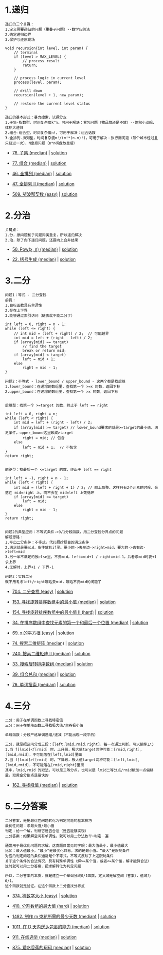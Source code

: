 # 1.递归

```
递归的三个关键：
1.定义需要递归的问题（重叠子问题）--数学归纳法
2.确定递归边界
3.保护与还原现场

void recursion(int level, int param) {
    // terminal
    if (level > MAX_LEVEL) {
        // process result
        return;
    }
    
    // process logic in current level
    process(level, param);

    // drill down
    recursion(level + 1, new_param);

    // restore the current level status
}

递归的基本形式：暴力搜索，试探分支
1.子集-指数型，时间复杂度k^n，可用于解决：背包问题（物品放还是不放）--体积小动规，体积大递归
2.组合-组合型，时间复杂度n!，可用于解决：组合选数
3.全排列-排列型，时间复杂度n!/(m!*(n-m)!)，可用于解决：旅行商问题（每个城市经过且只经过一次），N皇后问题（n*n棋盘放皇后）
```

- [78. 子集 (median)](https://leetcode-cn.com/problems/subsets/) |  [solution](https://github.com/qcxu-pub/LeetCode/blob/master/05_递归和分治/78subsets.cpp)

- [77. 组合 (median)](https://leetcode-cn.com/problems/combinations/) |  [solution](https://github.com/qcxu-pub/LeetCode/blob/master/05_递归和分治/77combine.cpp)

- [46. 全排列 (median)](https://leetcode-cn.com/problems/permutations/) |  [solution](https://github.com/qcxu-pub/LeetCode/blob/master/05_递归和分治/46permute.cpp)

- [47. 全排列 II (median)](https://leetcode-cn.com/problems/permutations-ii/) |  [solution](https://github.com/qcxu-pub/LeetCode/blob/master/05_递归和分治/47permuteUnique.cpp)

- [509. 斐波那契数 (easy)](https://leetcode-cn.com/problems/fibonacci-number/) |  [solution](https://github.com/qcxu-pub/LeetCode/blob/master/05_递归和分治/509fib.cpp)


# 2.分治

```
关键点：
1.分，原问题和子问题同类重复，所以递归解决
2.治，除了向下递归问题，还要向上合并结果
```

- [50. Pow(x, n) (median)](https://leetcode-cn.com/problems/powx-n/) |  [solution](https://github.com/qcxu-pub/LeetCode/blob/master/05_递归和分治/50myPow.cpp)

- [22. 括号生成 (median)](https://leetcode-cn.com/problems/generate-parentheses/) |  [solution](https://github.com/qcxu-pub/LeetCode/blob/master/05_递归和分治/22generateParenthesis.cpp)


# 3.二分

```
问题1：等式 - 二分查找
前提：
1.目标函数具有单调性
2.存在上下界
3.能够通过索引访问（链表就不能二分了）

int left = 0, right = n - 1;
while (left <= right) {
    // int mid = (left + right) / 2;  // 可能越界
    int mid = left + (right - left) / 2;
    if (array[mid] == target)
        // find the target
        break or return mid;
    if (array[mid] < target)
        left = mid + 1;
    else
        right = mid - 1;
}
```

```
问题2：不等式 - lower_bound / upper_bound - 这两个都是找后继
1.lower_bound：在递增的数组里，查找第一个 >=x 的数，返回下标
2.upper_bound：在递增的数组里，查找第一个 >x 的数，返回下标


后继型：找第一个 >=target 的数，终止于 left == right

int left = 0, right = n;
while (left < right) {
    int mid = left + (right - left) / 2;
    if (array[mid] >= target) // lower_bound要求的就是>=target的最小值，满足条件。upper_bound这里改成>target
        right = mid; // 包含
    else
        left = mid + 1;  // 不包含
}
return right;


前驱型：找最后一个 <=target 的数，终止于 left == right

int left = -1, right = n - 1;
while (left < right) {
    int mid = (left + right + 1) / 2; // 向上取整。这样只有2个元素的时候，会落在 mid=right 上，而不会在 mid=left 上死循环
    if (array[mid] <= target)
        left = mid;
    else
        right = mid - 1;
}
return right;


问题2的典型应用：不等式条件->0/1分段函数，用二分查找分界点的问题
解题思路：
1.写出二分条件：不等式。代码照抄题目的满足条件
2.满足就是要mid，条件放到if里。要小的->去左边->right=mid，要大的->去右边->left=mid
3.另一半不满足的放else里，不要mid。left=mid+1 / right=mid-1。后者求mid时要+1求上界
4.无解时，上界+1 / 下界-1
```

```
问题3：实数二分
就不用考虑left/right哪边要mid，哪边不要mid的问题了
```

- [704. 二分查找 (easy)](https://leetcode-cn.com/problems/binary-search/) | [solution](https://github.com/qcxu-pub/LeetCode/blob/master/05_递归和分治/704search.cpp)

- [153. 寻找旋转排序数组中的最小值 (median)](https://leetcode-cn.com/problems/find-minimum-in-rotated-sorted-array/) |  [solution](https://github.com/qcxu-pub/LeetCode/blob/master/05_递归和分治/153findMin.cpp)

- [154. 寻找旋转排序数组中的最小值 II (hard)](https://leetcode-cn.com/problems/find-minimum-in-rotated-sorted-array-ii/) |  [solution](https://github.com/qcxu-pub/LeetCode/blob/master/05_递归和分治/154findMin.cpp)

- [34. 在排序数组中查找元素的第一个和最后一个位置 (median)](https://leetcode-cn.com/problems/find-first-and-last-position-of-element-in-sorted-array/) | [solution](https://github.com/qcxu-pub/LeetCode/blob/master/05_递归和分治/34searchRange.cpp)

- [69. x 的平方根  (easy)](https://leetcode-cn.com/problems/sqrtx/) | [solution](https://github.com/qcxu-pub/LeetCode/blob/master/05_递归和分治/69mySqrt.cpp)

- [74. 搜索二维矩阵 (median)](https://leetcode-cn.com/problems/search-a-2d-matrix/) | [solution](https://github.com/qcxu-pub/LeetCode/blob/master/05_递归和分治/74searchMatrix.cpp)

- [240. 搜索二维矩阵 II (median)](https://leetcode-cn.com/problems/search-a-2d-matrix-ii/) | [solution](https://github.com/qcxu-pub/LeetCode/blob/master/05_递归和分治/240searchMatrix.cpp)

- [33. 搜索旋转排序数组 (median)](https://leetcode-cn.com/problems/search-in-rotated-sorted-array/) | [solution](https://github.com/qcxu-pub/LeetCode/blob/master/05_递归和分治/33search.cpp)

- [39. 组合总和 (median)](https://leetcode-cn.com/problems/combination-sum/) | [solution](https://github.com/qcxu-pub/LeetCode/blob/master/05_递归和分治/39combinationSum.cpp)

- [79. 单词搜索 (median)](https://leetcode-cn.com/problems/word-search/) | [solution](https://github.com/qcxu-pub/LeetCode/blob/master/05_递归和分治/79exist.cpp)



# 4.三分

```
二分：用于在单调函数上寻找特定值
三分：用于在单峰函数上寻找极大值/单谷极小值

单峰函数：分段严格单调递增/递减（不能出现一段平的）

三分，就是把区间分成三段：[left,lmid,rmid,right]，每一次通过判断，可以缩掉1/3
1.当 f[lmid]<f[rmid] 时，上升段，极大值target两种可能：[rmid,right],[lmid,rmid]，不可能落在[left,lmid]里面
2.当 f[lmid]>f[rmid] 时，下降段，极大值target两种可能：[left,lmid],[lmid,rmid]，不可能落在[rmid,right]里面
其中，lmid,rmid 的取法，可以是三等分点，也可以是 lmid二等分点/rmid稍加一点偏移量。取黄金分割点是最快的
```

- [162. 寻找峰值 (median)](https://leetcode-cn.com/problems/find-peak-element/) |  [solution](https://github.com/qcxu-pub/LeetCode/blob/master/05_递归和分治/162findPeakElement.cpp)


# 5.二分答案

```
二分答案，是把最优性问题转化为判定问题的基本技巧
最优性问题：求最大值/最小值
判定：给一个解，判断它是否合法（是否能够实现）
二分答案：如果解空间有单调性，就可以用二分法枚举+判定一遍

通常用于最优化问题的求解。这类题目常见的字眼：最大值最小，最小值最大
比如：最大值最小，“最小”是最优化目标，求的是最小值。“最大”是限制条件
对应的判定问题的条件通常是个不等式，不等式反映了上述限制条件
关于这个条件的合法情况，具有特殊单调性（解>=某个值，或者<=某个值，解才能算合法）
这时就可以用二分答案，把求解转化为判定问题

所以，二分答案的本质，就是建立一个单调分段0/1函数，定义域是解空间（答案），值域为0/1。
这个函数就是验证。在这个函数上二分查找分界点
```

- [374. 猜数字大小 (easy)](https://leetcode-cn.com/problems/guess-number-higher-or-lower/) | [solution](https://github.com/qcxu-pub/LeetCode/blob/master/05_递归和分治/374guessNumber.cpp)

- [410. 分割数组的最大值 (hard)](https://leetcode-cn.com/problems/split-array-largest-sum/) | [solution](https://github.com/qcxu-pub/LeetCode/blob/master/05_递归和分治/410splitArray.cpp)

- [1482. 制作 m 束花所需的最少天数 (median)](https://leetcode-cn.com/problems/minimum-number-of-days-to-make-m-bouquets/) |  [solution](https://github.com/qcxu-pub/LeetCode/blob/master/05_递归和分治/1482minDays.cpp)

- [1011. 在 D 天内送达包裹的能力 (median)](https://leetcode-cn.com/problems/capacity-to-ship-packages-within-d-days/) |  [solution](https://github.com/qcxu-pub/LeetCode/blob/master/05_递归和分治/1011shipWithinDays.cpp)

- [911. 在线选举 (median)](https://leetcode-cn.com/problems/online-election/) |  [solution](https://github.com/qcxu-pub/LeetCode/blob/master/05_递归和分治/911TopVotedCandidate.cpp)

- [875. 爱吃香蕉的珂珂 (median)](https://leetcode-cn.com/problems/koko-eating-bananas/) |  [solution](https://github.com/qcxu-pub/LeetCode/blob/master/05_递归和分治/875minEatingSpeed.cpp)

